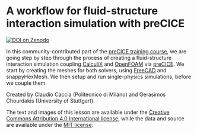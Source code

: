 # A workflow for fluid-structure interaction simulation with preCICE

[![DOI on Zenodo](https://zenodo.org/badge/DOI/10.5281/zenodo.13961370.svg)](https://doi.org/10.5281/zenodo.13961370)

In this community-contributed part of the [preCICE training course](https://precice.org/community-training.html), we are going step by step through the process of creating a fluid-structure interaction simulation coupling [CalculiX](http://calculix.de/) and [OpenFOAM](https://www.openfoam.com/) via [preCICE](https://www.freecad.org/). We start by creating the meshes for both solvers, using [FreeCAD](https://www.freecad.org/) and snappyHexMesh. We then setup and run single-physics simulations, before we couple them.

Created by Claudio Caccia (Politecnico di Milano) and Gerasimos Chourdakis (University of Stuttgart).

The text and images of this lesson are available under the [Creative Commons Attribution 4.0 International
license](https://creativecommons.org/licenses/by/4.0/legalcode), while the data and source are available under the [MIT license](https://opensource.org/licenses/MIT).
